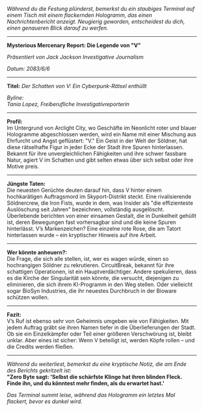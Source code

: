 _Während du die Festung plünderst, bemerkst du ein staubiges Terminal auf einem Tisch mit einem flackernden Hologramm, das einen Nachrichtenbericht anzeigt. Neugierig geworden, entscheidest du dich, einen genaueren Blick darauf zu werfen._

---

**Mysterious Mercenary Report: Die Legende von "V"**

_Präsentiert von Jack Jackson Investigative Journalism_

_Datum: 2083/6/6_

---

**Titel:** _Der Schatten von V: Ein Cyberpunk-Rätsel enthüllt_

_Byline:_  
_Tania Lopez, Freiberufliche Investigativreporterin_

---

**Profil:**  
Im Untergrund von Arclight City, wo Geschäfte im Neonlicht roter und blauer Hologramme abgeschlossen werden, wird ein Name mit einer Mischung aus Ehrfurcht und Angst geflüstert: "V." Ein Geist in der Welt der Söldner, hat diese rätselhafte Figur in jeder Ecke der Stadt ihre Spuren hinterlassen. Bekannt für ihre unvergleichlichen Fähigkeiten und ihre schwer fassbare Natur, agiert V im Schatten und gibt selten etwas über sich selbst oder ihre Motive preis.

---

**Jüngste Taten:**  
Die neuesten Gerüchte deuten darauf hin, dass V hinter einem hochkarätigen Auftragsmord im Skyport-Distrikt steckt. Eine rivalisierende Söldnercrew, die Iron Fists, wurde in dem, was Insider als "die effizienteste Auslöschung seit Jahren" bezeichnen, vollständig ausgelöscht. Überlebende berichten von einer einsamen Gestalt, die in Dunkelheit gehüllt ist, deren Bewegungen fast vorhersagbar sind und die keine Spuren hinterlässt. V’s Markenzeichen? Eine einzelne rote Rose, die am Tatort hinterlassen wurde – ein kryptischer Hinweis auf ihre Arbeit.

---

**Wer könnte anheuern?:**  
Die Frage, die sich alle stellen, ist, wer es wagen würde, einen so hochrangigen Söldner zu rekrutieren. CircuitBreak, bekannt für ihre schattigen Operationen, ist ein Hauptverdächtiger. Andere spekulieren, dass es die Kirche der Singularität sein könnte, die versucht, diejenigen zu eliminieren, die sich ihrem KI-Programm in den Weg stellen. Oder vielleicht sogar BioSyn Industries, die ihr neuestes Durchbruch in der Bioware schützen wollen.

---

**Fazit:**  
V’s Ruf ist ebenso sehr von Geheimnis umgeben wie von Fähigkeiten. Mit jedem Auftrag gräbt sie ihren Namen tiefer in die Überlieferungen der Stadt. Ob sie ein Einzelkämpfer oder Teil einer größeren Verschwörung ist, bleibt unklar. Aber eines ist sicher: Wenn V beteiligt ist, werden Köpfe rollen – und die Credits werden fließen.

---

_Während du weiterliest, bemerkst du eine kryptische Notiz, die am Ende des Berichts gekritzelt ist:_  
**"Zero Byte sagt: 'Selbst die schärfste Klinge hat ihren blinden Fleck. Finde ihn, und du könntest mehr finden, als du erwartet hast.'**

_Das Terminal summt leise, während das Hologramm ein letztes Mal flackert, bevor es dunkel wird._

